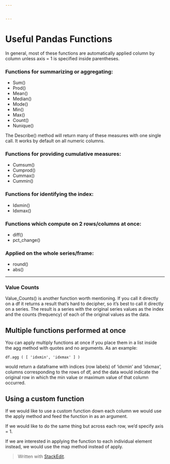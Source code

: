 ```yaml
---


---
```


<h1 id="useful-pandas-functions">Useful Pandas Functions</h1>
<p>In general, most of these functions are automatically applied column by column unless axis = 1 is specified inside parentheses.</p>
<h3 id="functions-for-summarizing-or-aggregating">Functions for summarizing or aggregating:</h3>
<ul>
<li>Sum()</li>
<li>Prod()</li>
<li>Mean()</li>
<li>Median()</li>
<li>Mode()</li>
<li>Min()</li>
<li>Max()</li>
<li>Count()</li>
<li>Nunique()</li>
</ul>
<p>The Describe() method will return many of these measures with one single call.  It works by default on all numeric columns.</p>
<h3 id="functions-for-providing-cumulative-measures">Functions for providing cumulative measures:</h3>
<ul>
<li>Cumsum()</li>
<li>Cumprod()</li>
<li>Cummax()</li>
<li>Cummin()</li>
</ul>
<h3 id="functions-for-identifying-the-index">Functions for identifying the index:</h3>
<ul>
<li>Idxmin()</li>
<li>Idxmax()</li>
</ul>
<h3 id="functions-which-compute-on-2-rowscolumns-at-once">Functions which compute on 2 rows/columns at once:</h3>
<ul>
<li>diff()</li>
<li>pct_change()</li>
</ul>
<h3 id="applied-on-the-whole-seriesframe">Applied on the whole series/frame:</h3>
<ul>
<li>round()</li>
<li>abs()</li>
</ul>
<hr>
<h3 id="value-counts">Value Counts</h3>
<p>Value_Counts() is another function worth mentioning.  If you call it directly on a df it returns a result that’s hard to decipher, so it’s best to call it directly on a series.  The result is a series with the original series values as the index and the counts (frequency) of each of the original values as the data.</p>
<h2 id="multiple-functions-performed-at-once">Multiple functions performed at once</h2>
<p>You can apply multiply functions at once if you place them in a list inside the agg method with quotes and no arguments.  As an example:</p>
<pre><code>df.agg ( [ 'idxmin', 'idxmax' ] )  
</code></pre>
<p>would return a dataframe with indices (row labels) of ‘idxmin’ and ‘idxmax’, columns corresponding to the rows of df, and the data would indicate the original row in which the min value or maximum value of that column occurred.</p>
<h2 id="using-a-custom-function">Using a custom function</h2>
<p>If we would like to use a custom function down each column we would use the apply method and feed the function in as an argument.</p>
<p>If we would like to do the same thing but across each row, we’d specify axis = 1.</p>
<p>If we are interested in applying the function to each individual element instead, we would use the map method instead of apply.</p>
<blockquote>
<p>Written with <a href="https://stackedit.io/">StackEdit</a>.</p>
</blockquote>

